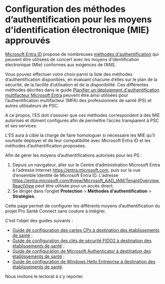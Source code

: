 # Configuration des méthodes d’authentification pour les moyens d'identification électronique (MIE) approuvés 

[Microsoft Entra ID](https://www.microsoft.com/security/business/identity-access/microsoft-entra-id) propose de nombreuses [méthodes d'authentification](https://learn.microsoft.com/fr-fr/entra/identity/authentication/concept-authentication-methods-manage) qui peuvent être utilisées de concert avec les moyens d'identification électronique (MIe) conformes aux exigences de l’ANS. 

Vous pouvez effectuer votre choix parmi la liste des méthodes d’authentification disponibles, en évaluant chacune d’elles sur le plan de la sécurité, de la facilité d’utilisation et de la disponibilité. Ces différentes méthodes décrites dans le guide [Planifier un déploiement d'authentification multifacteur Microsoft Entra](https://learn.microsoft.com/fr-fr/entra/identity/authentication/howto-mfa-getstarted) peuvent être ainsi utilisées pour l’authentification multifacteur (MFA) des professionnels de santé (PS) et autres utilisateurs de PSC.

A ce propos, l’ES doit s’assurer que ces méthodes correspondent à des MIE autorisés et dûment configurés afin de permettre l’accès transparent à PSC et ses services.

L’ES aura à cible la charge de faire homologuer si nécessaire les MIE qu’il souhaite déployer et de leur compatibilité avec Microsoft Entra ID et les méthodes d’authentification proposées.

Afin de gérer les moyens d’authentifications autorisés pour les PS :
1.	Depuis un navigateur, aller sur le Centre d’administration Microsoft Entra à l’adresse Internet https://entra.microsoft.com, puis sur la vue d’ensemble Identité de Microsoft Entra ID. L’adresse https://entra.microsoft.com/#view/Microsoft_AAD_IAM/TenantOverview.ReactView peut être utilisée pour un accès direct.
2.	Se diriger dans l’onglet **Protection** > **Méthodes d’authentification** > **Stratégies**.

Cette page permet de configurer les différents moyens d’authentification du projet Pro Santé Connect sans couture à intégrer.
  
C’est l’objet des guides suivants :
* [Guide de configuration des cartes CPx à destination des établissements de santé](https://aka.ms/psc_mie_cpx_entraid) ;
* [Guide de configuration des clés de sécurité FIDO2 à destination des établissements de santé](https://aka.ms/psc_mie_fido2_entraid) ;
* [Guide de configuration de Microsoft Authenticator à destination des établissements de santé](https://aka.ms/psc_mie_auth_entraid) ;
* [Guide de configuration de Windows Hello Entreprise à destination des établissements de santé](https://aka.ms/psc_mie_whe_entraid).

Nous invitons le lectorat à s’y reporter.
